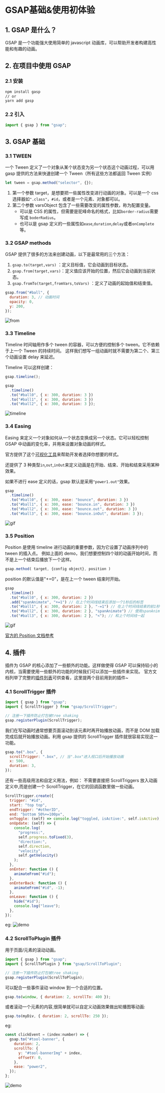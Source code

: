 # GSAP基础&使用初体验

## 1. GSAP 是什么？

GSAP 是一个功能强大使用简单的 javascript 动画库，可以帮助开发者构建高性能和有趣的动画。

## 2. 在项目中使用 GSAP

### 2.1 安装

```bash
npm install gasp
// or
yarn add gasp
```

### 2.2 引入

```javascript
import { gsap } from "gsap";
```

## 3. GSAP 基础

### 3.1 TWEEN

一个 Tween 定义了一个对象从某个状态变为另一个状态这个动画过程，可以用 gasp 提供的方法来快速创建一个 Tween（所有这些方法都返回 Tween 实例）

```jsx
let tween = gsap.method("selector", {});
```

1. 第一个参数 target，是想要把一些属性改变进行动画的对象。可以是一个 css 选择器如`".class"`，`#id`，或者是一个元素、对象都可以。
2. 第二个参数 varsObject 包含了一些需要改变的属性参数，称为配置变量。
   - 可以是 CSS 的属性，但需要是驼峰命名的格式，比如`border-radius`需要写成 `boderRadius`。
   - 也可以是 gsap 定义的一些属性如`ease`,`duration`,`delay`或者`onComplete`等。

### 3.2 GSAP methods

GSAP 提供了很多的方法来创建动画，以下是最常用的三个方法：

1. `gsap.to(target,vars)` ：定义目标值，它会动画到目标状态。
2. `gsap.from(target,vars)`：定义值应该开始的位置，然后它会动画到当前状态。
3. `gsap.fromTo(target,fromVars,toVars)` ：定义了动画的起始值和结束值。

```javascript
gsap.from("#ball", {
  duration: 3, // 动画时间
  opacity: 0,
  y: 200,
});
```

![from](./image/from.gif)

### 3.3 Timeline

Timeline 时间轴用作多个 tween 的容器，可以方便的控制多个 tween。它不依赖于上一个 Tween 的持续时间。
这样我们想写一组动画时就不需要为第二个、第三个动画设置 delay 来延迟。

Timeline 可以这样创建：

```javascript
gsap.timeline();
```

```javascript
gsap
  .timeline()
  .to("#ball0", { x: 300, duration: 3 })
  .to("#ball1", { x: 300, duration: 3 })
  .to("#ball2", { x: 300, duration: 3 });
```

![timeline](./image/timeline.gif)

### 3.4 Easing

Easing 来定义一个对象如何从一个状态变换成另一个状态。它可以轻松控制 GSAP 中动画的变化率，并用来设置对象动画的样式。

官方提供了这个[可视化工具](<[https://greensock.com/docs/v3/Eases](https://greensock.com/docs/v3/Eases)>)来帮助开发者选择你想要的样式。

还提供了 3 种类型`in`,`out`,`inOut`来定义动画是在开始、结束、开始和结束采用某种效果。

如果不进行 ease 定义的话，gsap 默认是采用`"power1.out"`效果。

```javascript
gsap
  .timeline()
  .to("#ball0", { x: 300, ease: "bounce", duration: 3 })
  .to("#ball1", { x: 300, ease: "bounce.in", duration: 3 })
  .to("#ball2", { x: 300, ease: "bounce.out", duration: 3 })
  .to("#ball3", { x: 300, ease: "bounce.inOut", duration: 3 });
```

![gif](./image/ease.gif)

### 3.5 Position

Position 是使用 timeline 进行动画的重要参数，因为它设置了动画序列中的 tween 的插入点。
例如上面的 demo，我们想要控制四个球的动画开始时间，而不是上一个结束后播放下一个这样。

```javascript
gsap.method( target, {config object}, position )
```

position 的默认值是"+=0"，是在上一个 tween 结束时开始。

```javascript
gsap
  .timeline()
  .to("#ball0", { x: 300, duration: 2 })
  .add("spanAnimate", "+=1") // 在上个时间线结束后添加一个1秒后的标签
  .to("#ball1", { x: 300, duration: 2 }, "-=1") // 在上个时间线结束的前1秒开始
  .to("#ball2", { x: 300, duration: 2 }, "spanAnimate") // 使用spanAnimate标签
  .to("#ball3", { x: 300, duration: 2 }, "<"); // 和上个时间线一起
```

![gif](./image/pos.gif)

[官方的 Position 文档参考](https://greensock.com/position-parameter)

## 4. 插件

插件为 GSAP 的核心添加了一些额外的功能。这样做使得 GSAP 可以保持较小的内核，当需要使用一些额外的功能的时候我们可以添加一些插件来实现。
官方文档列举了完整的[插件列表](https://greensock.com/docs/v3/GSAP/docs/v3/Plugins)可供查看，这里提两个目前用到的插件~

### 4.1 ScrollTrigger 插件

```JavaScript
import { gsap } from "gsap";
import { ScrollTrigger } from "gsap/ScrollTrigger";

// 注册一下插件防止打包被tree shaking
gsap.registerPlugin(ScrollTrigger);
```

我们在写动画时通常想要页面滚动到该元素时再开始播放动画，而不是 DOM 加载完成后就开始播放动画。利用 gsap 提供的 ScrollTrigger 插件就很容易实现这一功能。

```javascript
gsap.to(".box", {
  scrollTrigger: ".box", // 当".box"进入视口后开始播放动画
  x: 500,
  duration: 3,
});
```

还有一些高级用法和自定义用法，例如：
不需要直接把 ScrollTriggers 放入动画定义中,而是创建一个 ScrollTrigger，在它的回调函数里做一些动画。

```javascript
ScrollTrigger.create({
  trigger: "#id",
  start: "top top",
  endTrigger: "#otherID",
  end: "bottom 50%+=100px",
  onToggle: (self) => console.log("toggled, isActive:", self.isActive),
  onUpdate: (self) => {
    console.log(
      "progress:",
      self.progress.toFixed(3),
      "direction:",
      self.direction,
      "velocity",
      self.getVelocity()
    );
  },
  onEnter: function () {
    animateFrom("#id");
  },
  onEnterBack: function () {
    animateFrom("#id", -1);
  },
  onLeave: function () {
    hide("#id");
    console.log("leave");
  },
});
```
eg:
![demo](./image/demo2.gif)
### 4.2 ScrollToPlugin 插件

用于页面/元素的滚动动画。

```javascript
import { gsap } from "gsap";
import { ScrollToPlugin } from "gsap/ScrollToPlugin";

// 注册一下插件防止打包被tree shaking
gsap.registerPlugin(ScrollToPlugin);
```

可以配合一些事件滚动 window 到一个合适的位置。

```javascript
gsap.to(window, { duration: 2, scrollTo: 400 });
```

或者滚动一个元素的内容,很简单就可以自定义动画效果做出轮播图等动画:

```javascript
gsap.to(myDiv, { duration: 2, scrollTo: 250 });
```
eg:
```javascript
const clickEvent = (index:number) => {
  gsap.to("#tool-banner", {
    duration: 2,
    scrollTo: {
      y: "#tool-bannerImg" + index,
      offsetY: 0,
    },
    ease: "power2",
  });
};
```
![demo](./image/demo.gif)
